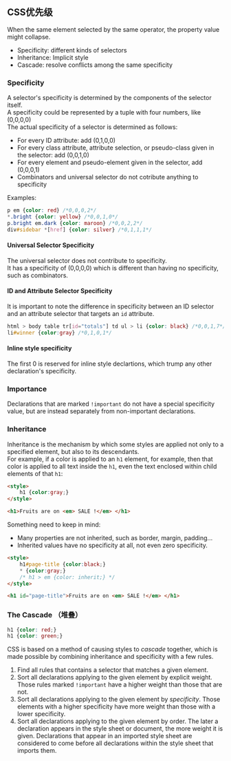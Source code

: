 ## CSS优先级

When the same element selected by the same operator, the property value might collapse.
- Specificity: different kinds of selectors
- Inheritance: Implicit style
- Cascade: resolve conflicts among the same specificity

### Specificity
A selector's specificity is determined by the components of the selector itself. <br>
A specificity could be represented by a tuple with four numbers, like (0,0,0,0) <br>
The actual specificity of a selector is determined as follows:
- For every ID attribute: add (0,1,0,0)
- For every class attribute, attribute selection, or pseudo-class given in the selector: add (0,0,1,0)
- For every element and pseudo-element given in the selector, add (0,0,0,1)
- Combinators and universal selector do not cotribute anything to specificity

Examples: 
```css
p em {color: red} /*0,0,0,2*/
*.bright {color: yellow} /*0,0,1,0*/
p.bright em.dark {color: maroon} /*0,0,2,2*/
div#sidebar *[href] {color: silver} /*0,1,1,1*/
```

#### Universal Selector Specificity
The universal selector does not contribute to specificity. <br>
It has a specificity of (0,0,0,0) which is different than having no specificity, such as combinators. <br>

#### ID and Attribute Selector Specificity
It is important to note the difference in specificity between an ID selector and an attribute selector that targets an `id` attribute. <br>
```css
html > body table tr[id="totals"] td ul > li {color: black} /*0,0,1,7*/
li#winner {color:gray} /*0,1,0,1*/
```
#### Inline style specificity
The first 0 is reserved for inline style declartions, which trump any other declaration's specificity. 

### Importance
Declarations that are marked `!important` do not have a special specificity value, but are instead separately from non-important declarations. 

### Inheritance
Inheritance is the mechanism by which some styles are applied not only to a specified element, but also to its descendants. <br>
For example, if a color is applied to an `h1` element, for example, then that color is applied to all text inside the `h1`, even the text enclosed within child elements of that `h1`:
```html
<style>
    h1 {color:gray;}
</style>

<h1>Fruits are on <em> SALE !</em> </h1>
```
Something need to keep in mind: 
- Many properties are not inherited, such as border, margin, padding...
- Inherited values have no specificity at all, not even zero specificity.
```html
<style>
    h1#page-title {color:black;}
    * {color:gray;}
    /* h1 > em {color: inherit;} */
</style>

<h1 id="page-title">Fruits are on <em> SALE !</em> </h1>
```

### The Cascade （堆叠）
```css
h1 {color: red;}
h1 {color: green;}
```
CSS is based on a method of causing styles to _cascade_ together, which is made possible by combining inheritance and specificity with a few rules. 
1. Find all rules that contains a selector that matches a given element.
2. Sort all declarations applying to the given element by explicit weight. Those rules marked `!important` have a higher weight than those that are not. 
3. Sort all declarations applying to the given element by _specificity_. Those elements with a higher specificity have more weight than those with a lower specificity.
4. Sort all declarations applying to the given element by order. The later a declaration appears in the style sheet or document, the more weight it is given. Declarations that appear in an imported style sheet are considered to come before all declarations within the style sheet that imports them. 




